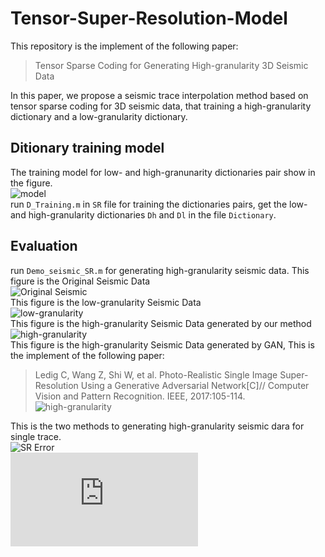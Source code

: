 # Tensor-Super-Resolution-Model
This repository is the implement of the following paper:<br>
>Tensor Sparse Coding for Generating High-granularity 3D Seismic Data      

In this paper, we propose a seismic trace interpolation method based on tensor sparse coding for 3D seismic data, that training a high-granularity dictionary and a low-granularity dictionary.<br>

## Ditionary training model
The training model for low- and high-granunarity dictionaries pair show in the figure.<br>
![model](https://github.com/hust512/Tensor-Super-Resolution-Model/blob/master/SR/Figures/0.png?raw=true)<br>
run `D_Training.m` in `SR` file for training the dictionaries pairs, get the low- and high-granularity dictionaries `Dh` and `Dl` in the file `Dictionary`. 

## Evaluation
run `Demo_seismic_SR.m` for generating high-granularity seismic data.
This figure is the Original Seismic Data<br>
![Original Seismic](https://github.com/hust512/Tensor-Super-Resolution-Model/blob/master/SR/Figures/ori.png?raw=true
)<br>
This figure is the low-granularity Seismic Data<br>
![low-granularity](https://github.com/hust512/Tensor-Super-Resolution-Model/blob/master/SR/Figures/smp.png?raw=true)<br>
This figure is the high-granularity Seismic Data generated by our method<br>
![high-granularity](https://github.com/hust512/Tensor-Super-Resolution-Model/blob/master/SR/Figures/gen.png?raw=true)<br>
This figure is the high-granularity Seismic Data generated by GAN, This is the implement of the following paper:<br>
>Ledig C, Wang Z, Shi W, et al. Photo-Realistic Single Image Super-Resolution Using a Generative Adversarial Network[C]// Computer Vision and Pattern Recognition. IEEE, 2017:105-114.<br>
![high-granularity](https://github.com/hust512/Tensor-Super-Resolution-Model/blob/master/SR/Figures/gan.png?raw=true)





This is the two methods to generating high-granularity seismic dara for single trace.<br>
![SR Error](https://github.com/hust512/Tensor-Super-Resolution-Model/blob/master/SR/Figures/ERR.png?raw=true)<br>
![](https://github.com/hust512/Tensor-Super-Resolution-Model/blob/master/SR/Figures/final.pdf)
